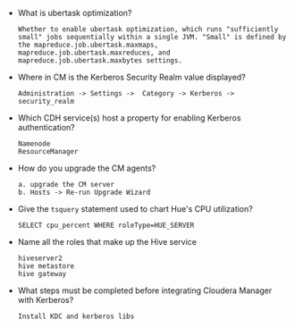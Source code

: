 * What is ubertask optimization?
  ```
  Whether to enable ubertask optimization, which runs "sufficiently small" jobs sequentially within a single JVM. "Small" is defined by the mapreduce.job.ubertask.maxmaps, mapreduce.job.ubertask.maxreduces, and mapreduce.job.ubertask.maxbytes settings.
  ```
* Where in CM is the Kerberos Security Realm value displayed?
  ```
  Administration -> Settings ->  Category -> Kerberos -> security_realm
  ```
* Which CDH service(s) host a property for enabling Kerberos authentication?
  ```
  Namenode
  ResourceManager
  ```
* How do you upgrade the CM agents?
  ```
  a. upgrade the CM server
  b. Hosts -> Re-run Upgrade Wizard
  ```
* Give the `tsquery` statement used to chart Hue's CPU utilization?
  ```
  SELECT cpu_percent WHERE roleType=HUE_SERVER
  ```
* Name all the roles that make up the Hive service
  ```
  hiveserver2
  hive metastore
  hive gateway
  ```
* What steps must be completed before integrating Cloudera Manager with Kerberos?
  ```
  Install KDC and kerberos libs
  ```

